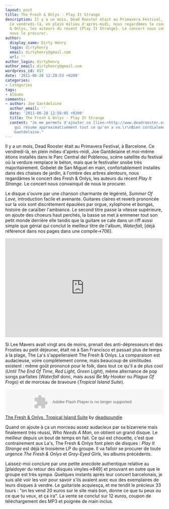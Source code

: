 ```yaml
---
layout: post
title: The Fresh & Onlys - Play It Strange
description: Il y a un mois, Dead Rooster était au Primavera Festival, à Barcelone.
  Ce vendredi-là, en plein milieu d'après-midi, nous regardâmes le concert des Fresh
  & Onlys, les auteurs du récent {Play It Strange}. Le concert nous convainquit de
  nous le procurer.
author:
  display_name: Dirty Henry
  login: dirtyhenry
  email: dirtyhenry@gmail.com
  url: ''
author_login: dirtyhenry
author_email: dirtyhenry@gmail.com
wordpress_id: 857
date: '2011-06-28 12:28:53 +0200'
categories:
- Catégories
tags:
- Albums
comments:
- author: Joe Gantdelaine
  author_email: ''
  date: '2011-06-28 12:58:05 +0200'
  title: The Fresh & Onlys - Play It Strange
  content: "Je me permets d'ajouter ce [lien->http://www.deadrooster.org/Primavera],
    qui résume approximativement tout ce qu'on a vu.\r\nBien cordialement, ton ami
    Gantdelaine."
---
```

Il y a un mois, Dead Rooster était au Primavera Festival, à Barcelone. Ce vendredi-là, en plein milieu d'après-midi, Joe Gantdelaine et moi-même étions installés dans le Parc Central del Poblenou, scène satellite du festival où la verdure remplace le béton, mais que le festivalier snobe très majoritairement. Gobelet de San Miguel en main, confortablement installés dans des chaises de jardin, à l'ombre des arbres alentours, nous regardâmes le concert des Fresh & Onlys, les auteurs du récent *Play It Strange*. Le concert nous convainquit de nous le procurer.

Le disque s'ouvre par une chanson charmante de légéreté, *Summer Of Love*, introduction facile et avenante. Guitares claires et reverb prononcée sur la voix sont discrètement épaulées par orgue, xylophone et bongas, histoire de caraïber l'ambiance. Le second titre passe la vitesse supérieure, on ajoute des choeurs haut perchés, la basse se met à emmener tout son petit monde derrière elle tandis que la guitare se cale dans un riff aussi simple que génial qui conclut le meilleur titre de l'album, *Waterfall*, [déjà référencé dans nos pages dans une compile->706].

<iframe width="500" height="314" src="http://www.youtube.com/embed/Q2G4ETZvJjU" frameborder="0" allowfullscreen></iframe>

Si Lee Mavers avait vingt ans de moins, prenait des anti-dépresseurs et des Frosties au petit déjeuner, était né à San Francisco et passait plus de temps à la plage, The La's s'appelleraient The Fresh & Onlys. La comparaison est audacieuse, voire complètement conne, mais beaucoup de similitudes existent : même goût prononcé pour le folk, dans tout ce qu'il a de plus cool (*Until The End Of Time*, *Red Light, Green Light*), même alternance de pop songs parfaites (*Waterfall* donc, mais aussi *Be My Hooker* ou *Plague Of Frogs*) et de morceau de bravoure (*Tropical Island Suite*). 

<object height="81" width="100%"> <param name="movie" value="http://player.soundcloud.com/player.swf?url=http%3A%2F%2Fapi.soundcloud.com%2Ftracks%2F14414392"></param> <param name="allowscriptaccess" value="always"></param> <embed allowscriptaccess="always" height="81" src="http://player.soundcloud.com/player.swf?url=http%3A%2F%2Fapi.soundcloud.com%2Ftracks%2F14414392" type="application/x-shockwave-flash" width="100%"></embed> </object>  <span><a href="http://soundcloud.com/deadsoundie/04-tropical-island-suite">The Fresh & Onlys, Tropical Island Suite</a> by <a href="http://soundcloud.com/deadsoundie">deadsoundie</a></span> 

Quand on ajoute à ça un morceau assez audacieux par sa bizarrerie mais finalement très réussi, *Who Needs A Man*, on obtient un grand disque. Le meilleur depuis un bout de temps en fait. Ce qui est chouette, c'est que contrairement aux La's, The Fresh & Onlys font plein de disques : *Play It Strange* est déjà le troisième LP du groupe. Il va falloir se procurer de toute urgence *The Fresh & Onlys* et *Grey-Eyed Girls*, les albums précédents.

Laissez-moi conclure par une petite anecdote authentique relative au [plaidoyer du retour des disques vinyles->849] et prouvant en outre que le groupe est très sympa. Quelques instants après leur concert barcelonais, je suis allé voir les voir pour savoir s'ils avaient avec eux des exemplaires de leurs disques à vendre. Le guitariste acquiesça, et me tendit le précieux 33 tours : "on les vend 20 euros sur le site mais bon, donne ce que tu peux ou ce que tu veux, et ça ira". La vente se conclut sur 12 euros, coupon de téléchargement des MP3 et poignée de main inclus.
